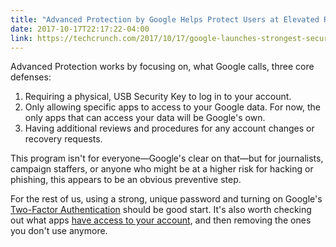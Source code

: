 ```yaml
---
title: "Advanced Protection by Google Helps Protect Users at Elevated Risk of Online Attack"
date: 2017-10-17T22:17:22-04:00
link: https://techcrunch.com/2017/10/17/google-launches-strongest-security-opt-in-program-for-high-risk-users/
---
```


Advanced Protection works by focusing on, what Google calls, three core defenses: 

1. Requiring a physical, USB Security Key to log in to your account. 
2. Only allowing specific apps to access to your Google data. For now, the only apps that can access your data will be Google's own.  
3. Having additional reviews and procedures for any account changes or recovery requests. 

This program isn't for everyone—Google's clear on that—but for journalists, campaign staffers, or anyone who might be at a higher risk for hacking or phishing, this appears to be an obvious preventive step. 

For the rest of us, using a strong, unique password and turning on Google's [Two-Factor Authentication][2fa] should be good start. It's also worth checking out what apps [have access to your account][access], and then removing the ones you don't use anymore.  

[2fa]: https://www.google.com/landing/2step/
[access]: https://myaccount.google.com/permissions